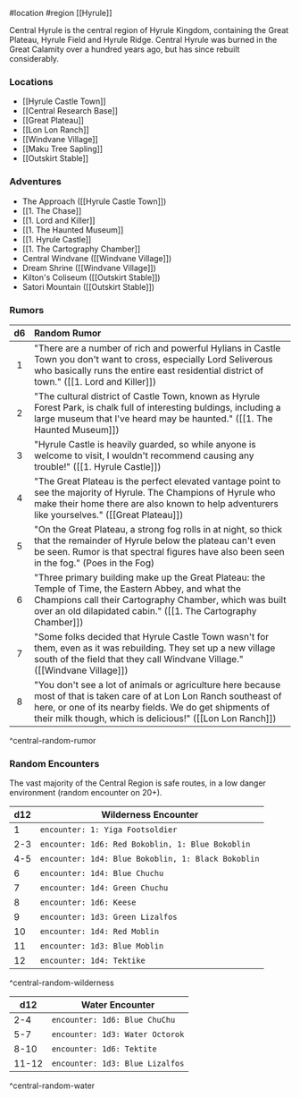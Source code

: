 #location #region [[Hyrule]]

Central Hyrule is the central region of Hyrule Kingdom, containing the Great Plateau, Hyrule Field and Hyrule Ridge. Central Hyrule was burned in the Great Calamity over a hundred years ago, but has since rebuilt considerably.

### Locations

* [[Hyrule Castle Town]]
* [[Central Research Base]]
* [[Great Plateau]]
* [[Lon Lon Ranch]]
* [[Windvane Village]]
* [[Maku Tree Sapling]]
* [[Outskirt Stable]]

### Adventures

* The Approach ([[Hyrule Castle Town]])
* [[1. The Chase]]
* [[1. Lord and Killer]]
* [[1. The Haunted Museum]]
* [[1. Hyrule Castle]]
* [[1. The Cartography Chamber]]
* Central Windvane ([[Windvane Village]])
* Dream Shrine ([[Windvane Village]])
* Kilton's Coliseum ([[Outskirt Stable]])
* Satori Mountain ([[Outskirt Stable]])

### Rumors

| d6 | Random Rumor |
|:----:|:-------------|
| 1  | "There are a number of rich and powerful Hylians in Castle Town you don't want to cross, especially Lord Seliverous who basically runs the entire east residential district of town." ([[1. Lord and Killer]]) |
| 2  | "The cultural district of Castle Town, known as Hyrule Forest Park, is chalk full of interesting buldings, including a large museum that I've heard may be haunted." ([[1. The Haunted Museum]]) |
| 3  | "Hyrule Castle is heavily guarded, so while anyone is welcome to visit, I wouldn't recommend causing any trouble!" ([[1. Hyrule Castle]]) |
| 4  | "The Great Plateau is the perfect elevated vantage point to see the majority of Hyrule. The Champions of Hyrule who make their home there are also known to help adventurers like yourselves." ([[Great Plateau]]) |
| 5  | "On the Great Plateau, a strong fog rolls in at night, so thick that the remainder of Hyrule below the plateau can't even be seen. Rumor is that spectral figures have also been seen in the fog." (Poes in the Fog) |
| 6  | "Three primary building make up the Great Plateau: the Temple of Time, the Eastern Abbey, and what the Champions call their Cartography Chamber, which was built over an old dilapidated cabin." ([[1. The Cartography Chamber]]) |
| 7  | "Some folks decided that Hyrule Castle Town wasn't for them, even as it was rebuilding. They set up a new village south of the field that they call Windvane Village." ([[Windvane Village]]) |
| 8  | "You don't see a lot of animals or agriculture here because most of that is taken care of at Lon Lon Ranch southeast of here, or one of its nearby fields. We do get shipments of their milk though, which is delicious!" ([[Lon Lon Ranch]]) |
^central-random-rumor

### Random Encounters

The vast majority of the Central Region is safe routes, in a low danger environment (random encounter on 20+).

| d12 | Wilderness Encounter                               |
| --- | -------------------------------------------------- |
| 1   | `encounter: 1: Yiga Footsoldier`                   |
| 2-3 | `encounter: 1d6: Red Bokoblin, 1: Blue Bokoblin`   |
| 4-5 | `encounter: 1d4: Blue Bokoblin, 1: Black Bokoblin` |
| 6   | `encounter: 1d4: Blue Chuchu`                      |
| 7   | `encounter: 1d4: Green Chuchu`                     |
| 8   | `encounter: 1d6: Keese`                            |
| 9   | `encounter: 1d3: Green Lizalfos`                   |
| 10  | `encounter: 1d4: Red Moblin`                       |
| 11  | `encounter: 1d3: Blue Moblin`                      |
| 12  | `encounter: 1d4: Tektike`                          |
^central-random-wilderness

| d12   | Water Encounter                 |
| ----- | ------------------------------- |
| 2-4   | `encounter: 1d6: Blue ChuChu`   |
| 5-7   | `encounter: 1d3: Water Octorok` |
| 8-10  | `encounter: 1d6: Tektite`      |
| 11-12 | `encounter: 1d3: Blue Lizalfos` |
^central-random-water
